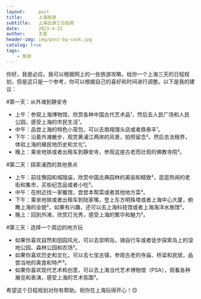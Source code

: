 ```yaml
---
layout:     post
title:      上海旅游
subtitle:   上海出游三日指南
date:       2023-4-22
author:     无音
header-img: img/post-bg-cook.jpg
catalog: true
tags:
    - 旅游
---
```


你好，我是必应。我可以根据网上的一些旅游攻略，给你一个上海三天的日程规划，但是这只是一个参考，你可以根据自己的喜好和时间进行调整。以下是我的建议：

#第一天：从外滩到静安寺
- 上午：参观上海博物馆，欣赏各种中国古代艺术品¹，然后去人民广场和人民公园，感受上海的市民生活¹。
- 中午：品尝上海的特色小笼包，可以去南翔馒头店或者鼎泰丰¹。
- 下午：沿着外滩散步，观赏黄浦江两岸的风景，拍照留念²。然后去法租界，体验上海的殖民地历史和文化¹。
- 晚上：乘坐地铁或者出租车到静安寺，参观这座古老而壮观的佛教寺院²。

#第二天：探索浦西的其他景点
- 上午：前往豫园和城隍庙，欣赏中国古典园林的美丽和精致³，逛逛热闹的老街和集市，买些纪念品或者小吃³。
- 中午：在附近找一家餐馆，尝尝本帮菜或者其他地方菜³。
- 下午：乘坐地铁或者出租车到陆家嘴，登上东方明珠塔或者上海中心大厦，俯瞰上海的全貌²。如果有兴趣，还可以去上海科技馆或者上海海洋水族馆²。
- 晚上：回到外滩，欣赏灯光秀，感受上海的繁华和魅力²。

#第三天：选择一个周边的地方玩
- 如果你喜欢自然和田园风光，可以去崇明岛，骑自行车或者徒步探索岛上的湿地公园、森林公园和农场³。
- 如果你喜欢历史和文化，可以去七宝古镇，参观古老的寺庙、桥梁和民居，品尝当地的美食和特产³。
- 如果你喜欢现代艺术和创意，可以去上海当代艺术博物馆（PSA），观看各种展览和表演，感受上海的艺术氛围³。

希望这个日程规划对你有帮助。祝你在上海玩得开心！😊
